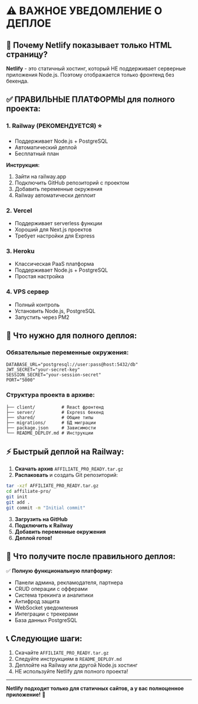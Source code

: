 # ⚠️ ВАЖНОЕ УВЕДОМЛЕНИЕ О ДЕПЛОЕ

## 🚨 Почему Netlify показывает только HTML страницу?

**Netlify** - это статичный хостинг, который НЕ поддерживает серверные приложения Node.js. Поэтому отображается только фронтенд без бекенда.

## ✅ ПРАВИЛЬНЫЕ ПЛАТФОРМЫ для полного проекта:

### 1. Railway (РЕКОМЕНДУЕТСЯ) ⭐
- Поддерживает Node.js + PostgreSQL
- Автоматический деплой
- Бесплатный план

**Инструкция:**
1. Зайти на railway.app
2. Подключить GitHub репозиторий с проектом  
3. Добавить переменные окружения
4. Railway автоматически деплоит

### 2. Vercel
- Поддерживает serverless функции
- Хороший для Next.js проектов
- Требует настройки для Express

### 3. Heroku  
- Классическая PaaS платформа
- Поддерживает Node.js + PostgreSQL
- Простая настройка

### 4. VPS сервер
- Полный контроль
- Установить Node.js, PostgreSQL
- Запустить через PM2

## 🔧 Что нужно для полного деплоя:

### Обязательные переменные окружения:
```env
DATABASE_URL="postgresql://user:pass@host:5432/db"
JWT_SECRET="your-secret-key"
SESSION_SECRET="your-session-secret"
PORT="5000"
```

### Структура проекта в архиве:
```
├── client/          # React фронтенд  
├── server/          # Express бекенд
├── shared/          # Общие типы
├── migrations/      # БД миграции
├── package.json     # Зависимости
└── README_DEPLOY.md # Инструкции
```

## ⚡ Быстрый деплой на Railway:

1. **Скачать архив** `AFFILIATE_PRO_READY.tar.gz`
2. **Распаковать** и создать Git репозиторий:
```bash
tar -xzf AFFILIATE_PRO_READY.tar.gz
cd affiliate-pro/
git init
git add .
git commit -m "Initial commit"
```
3. **Загрузить на GitHub**
4. **Подключить к Railway**
5. **Добавить переменные окружения**
6. **Деплой готов!**

## 🎯 Что получите после правильного деплоя:

✅ **Полную функциональную платформу:**
- Панели админа, рекламодателя, партнера
- CRUD операции с офферами
- Система трекинга и аналитики
- Антифрод защита
- WebSocket уведомления
- Интеграции с трекерами
- База данных PostgreSQL

## 📞 Следующие шаги:

1. Скачайте `AFFILIATE_PRO_READY.tar.gz`
2. Следуйте инструкциям в `README_DEPLOY.md`
3. Деплойте на Railway или другой Node.js хостинг
4. НЕ используйте Netlify для полного проекта!

---
**Netlify подходит только для статичных сайтов, а у вас полноценное приложение!** 🚀